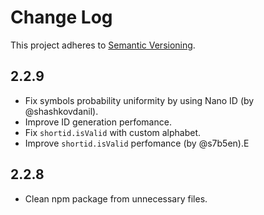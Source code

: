 # Change Log
This project adheres to [Semantic Versioning](http://semver.org/).

## 2.2.9
* Fix symbols probability uniformity by using Nano ID (by @shashkovdanil).
* Improve ID generation perfomance.
* Fix `shortid.isValid` with custom alphabet.
* Improve `shortid.isValid` perfomance (by @s7b5en).E

## 2.2.8
* Clean npm package from unnecessary files.
